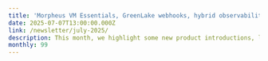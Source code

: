 ```yaml
---
title: 'Morpheus VM Essentials, GreenLake webhooks, hybrid observability & Chapel news'
date: 2025-07-07T13:00:00.000Z
link: /newsletter/july-2025/
description: This month, we highlight some new product introductions, like Morpheus VM Essentials Software 8.0.5 and Chapel 2.5. Our blog posts offer a peek into the enhancements included in these products. We also continue our blog series on the HPE OpsRamp-powered cloud-based hybrid observability service, HPE GreenLake webhooks, and myths surrounding scalable parallel programming languages. Enjoy! 
monthly: 99
---
```

